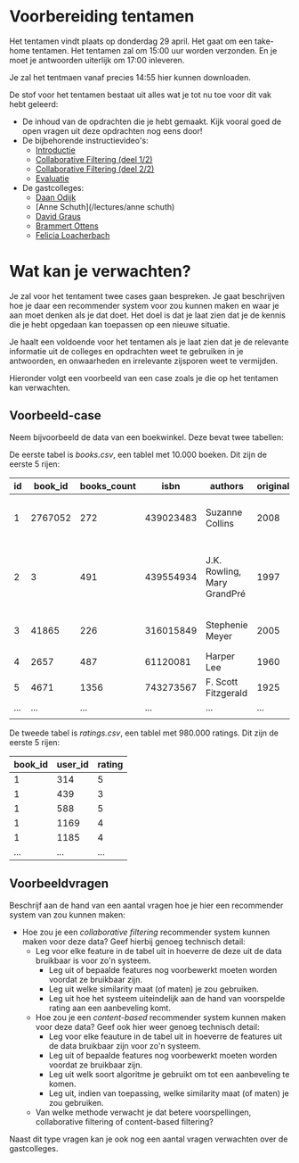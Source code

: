 # Voorbereiding tentamen

Het tentamen vindt plaats op donderdag 29 april. Het gaat om een take-home tentamen. Het tentamen zal om 15:00 uur worden verzonden. En je moet je antwoorden uiterlijk om 17:00 inleveren.

Je zal het tentmaen vanaf precies 14:55 hier kunnen downloaden.

De stof voor het tentamen bestaat uit alles wat je tot nu toe voor dit vak hebt geleerd:

- De inhoud van de opdrachten die je hebt gemaakt. Kijk vooral goed de open vragen uit deze opdrachten nog eens door!
- De bijbehorende instructievideo's:
    - [Introductie](/lectures/introductie)
    - [Collaborative Filtering (deel 1/2)](/lectures/collaborative-filtering-1)
    - [Collaborative Filtering (deel 2/2)](/lectures/collaborative-filtering-2)
    - [Evaluatie](/lectures/evaluatie)
- De gastcolleges:
    - [Daan Odijk](/lectures/daan-odijk)
    - [Anne Schuth](/lectures/anne schuth)
    - [David Graus](/lectures/david-graus-2021)
    - [Brammert Ottens](/lectures/brammert-ottens-2021)
    - [Felicia Loacherbach](/lectures/felicia-loecherbach-2021)

# Wat kan je verwachten?
Je zal voor het tentament twee cases gaan bespreken. Je gaat beschrijven hoe je daar een recommender system voor zou kunnen maken en waar je aan moet denken als je dat doet. Het doel is dat je laat zien dat je de kennis die je hebt opgedaan kan toepassen op een nieuwe situatie.

Je haalt een voldoende voor het tentamen als je laat zien dat je de relevante informatie uit de colleges en opdrachten weet te gebruiken in je antwoorden, en onwaarheden en irrelevante zijsporen weet te vermijden.

Hieronder volgt een voorbeeld van een case zoals je die op het tentamen kan verwachten.

## Voorbeeld-case

Neem bijvoorbeeld de data van een boekwinkel. Deze bevat twee tabellen:

De eerste tabel is *books.csv*, een tablel met 10.000 boeken. Dit zijn de eerste 5 rijen:

| id  | book_id | books_count | isbn      | authors                     | original_publication_year | title                                                    | language_code | average_rating | ratings_count |
|-----|---------|-------------|-----------|-----------------------------|---------------------------|----------------------------------------------------------|---------------|----------------|---------------|
|   1 | 2767052 |         272 | 439023483 | Suzanne Collins             |                      2008 | The Hunger Games (The Hunger Games, #1)                  | eng           |           4.34 |       4780653 |
|   2 |       3 |         491 | 439554934 | J.K. Rowling, Mary GrandPré |                      1997 | Harry Potter and the Sorcerer's Stone (Harry Potter, #1) | eng           |           4.44 |       4602479 |
|   3 |   41865 |         226 | 316015849 | Stephenie Meyer             |                      2005 | Twilight (Twilight, #1)                                  | en-US         |           3.57 |       3866839 |
|   4 |    2657 |         487 |  61120081 | Harper Lee                  |                      1960 | To Kill a Mockingbird                                    | eng           |           4.25 |       3198671 |
|   5 |    4671 |        1356 | 743273567 | F. Scott Fitzgerald         |                      1925 | The Great Gatsby                                         | eng           |           3.89 |       2683664 |
| ... | ...     | ...         | ...       | ...                         | ...                       | ...                                                      | ...           | ...            | ...           |
|     |         |             |           |                             |                           |                                                          |               |                |               |

De tweede tabel is *ratings.csv*, een tablel met 980.000 ratings. Dit zijn de eerste 5 rijen:

| book_id | user_id | rating |
|---------|---------|--------|
|       1 |     314 |      5 |
|       1 |     439 |      3 |
|       1 |     588 |      5 |
|       1 |    1169 |      4 |
|       1 |    1185 |      4 |
| ...     | ...     | ...    |

## Voorbeeldvragen

Beschrijf aan de hand van een aantal vragen hoe je hier een recommender system van zou kunnen maken:

- Hoe zou je een *collaborative filtering* recommender system kunnen maken voor deze data? Geef hierbij genoeg technisch detail:
    - Leg voor elke feature in de tabel uit in hoeverre de deze uit de data bruikbaar is voor zo'n systeem.
        - Leg uit of bepaalde features nog voorbewerkt moeten worden voordat ze bruikbaar zijn.
        - Leg uit welke similarity maat (of maten) je zou gebruiken.
        - Leg uit hoe het systeem uiteindelijk aan de hand van voorspelde rating aan een aanbeveling komt.
    - Hoe zou je een *content-based* recommender system kunnen maken voor deze data? Geef ook hier weer genoeg technisch detail:
        - Leg voor elke feauture in de tabel uit in hoeverre de features uit de data bruikbaar zijn voor zo'n systeem.
        - Leg uit of bepaalde features nog voorbewerkt moeten worden voordat ze bruikbaar zijn.
        - Leg uit welk soort algoritme je gebruikt om tot een aanbeveling te komen.
        - Leg uit, indien van toepassing, welke similarity maat (of maten) je zou gebruiken.
    - Van welke methode verwacht je dat betere voorspellingen, collaborative filtering of content-based filtering?

Naast dit type vragen kan je ook nog een aantal vragen verwachten over de gastcolleges.
